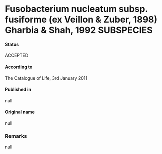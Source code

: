 # Fusobacterium nucleatum subsp. fusiforme (ex Veillon & Zuber, 1898) Gharbia & Shah, 1992 SUBSPECIES

#### Status
ACCEPTED

#### According to
The Catalogue of Life, 3rd January 2011

#### Published in
null

#### Original name
null

### Remarks
null